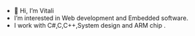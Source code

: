 - 👋 Hi, I’m Vitali
- I’m interested in Web development and Embedded software.
- I work with C#,C,C++,System design and ARM chip .

<!---
Vitali-UK/Vitali-UK is a ✨ special ✨ repository because its `README.md` (this file) appears on your GitHub profile.
You can click the Preview link to take a look at your changes.
--->
